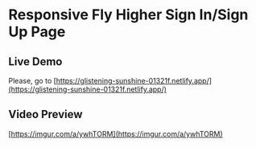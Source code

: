 # Responsive Fly Higher Sign In/Sign Up Page

## Live Demo

Please, go to [https://glistening-sunshine-01321f.netlify.app/](https://glistening-sunshine-01321f.netlify.app/)

## Video Preview

[https://imgur.com/a/ywhTORM](https://imgur.com/a/ywhTORM)
